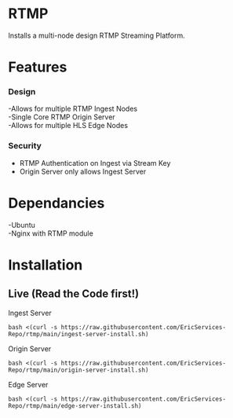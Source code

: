 # RTMP

Installs a multi-node design RTMP Streaming Platform.  

# Features  
### Design  
-Allows for multiple RTMP Ingest Nodes  
-Single Core RTMP Origin Server  
-Allows for multiple HLS Edge Nodes  
### Security  
- RTMP Authentication on Ingest via Stream Key  
- Origin Server only allows Ingest Server  

# Dependancies
-Ubuntu  
-Nginx with RTMP module  

# Installation
## Live (Read the Code first!) 
Ingest Server  

    bash <(curl -s https://raw.githubusercontent.com/EricServices-Repo/rtmp/main/ingest-server-install.sh)  
    
Origin Server  

    bash <(curl -s https://raw.githubusercontent.com/EricServices-Repo/rtmp/main/origin-server-install.sh)  
    
Edge Server  

    bash <(curl -s https://raw.githubusercontent.com/EricServices-Repo/rtmp/main/edge-server-install.sh)  
